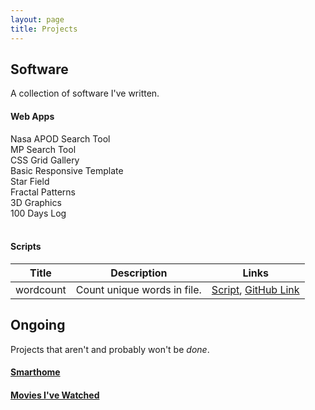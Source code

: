 ```yaml
---
layout: page
title: Projects 
---
```


## Software
A collection of software I've written.

#### Web Apps

<div class="container">
    <div class="box-wrapper">
      <div class="box project-space" onclick="location.href='./projects/nasa-apod/index.html';">Nasa APOD Search Tool</div>
      <div class="box project-mp" onclick="location.href='./projects/mp-data/index.html';">MP Search Tool</div>
      <div class="box project-gallery" onclick="location.href='./projects/grid-gallery/index.html';">CSS Grid Gallery</div>
      <div class="box project-generic" onclick="location.href='./projects/responsive-template/index.html';">Basic Responsive Template</div>
      <div class="box project-stars" onclick="location.href='./projects/stars/index.html';">Star Field</div>
      <div class="box project-fractal" onclick="location.href='./projects/fractal/index.html';">Fractal Patterns</div>
      <div class="box project-graphics" onclick="location.href='./projects/graphics/index.html';">3D Graphics</div>
      <div class="box project-log" onclick="location.href='./projects/log/index.html';">100 Days Log</div>   
    </div>
</div> 

<br />

#### Scripts

| Title     | Description                 | Links                                                               |
| --------- | --------------------------- | ------------------------------------------------------------------- |
| wordcount | Count unique words in file. | [Script](./wordcount.py), [GitHub Link](www.github.com/elliotalker) | 
  
## Ongoing
Projects that aren't and probably won't be *done*.

#### [Smarthome](./projects/smarthome.html)
#### [Movies I've Watched](./projects/movies.html)